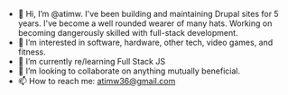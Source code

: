 - 👋 Hi, I’m @atimw. I've been building and maintaining Drupal sites for 5 years. I've become a well rounded wearer of many hats. Working on becoming dangerously skilled with full-stack development.
- 👀 I’m interested in software, hardware, other tech, video games, and fitness.
- 🌱 I’m currently re/learning Full Stack JS
- 💞️ I’m looking to collaborate on anything mutually beneficial.
- 📫 How to reach me: atimw36@gmail.com

<!---
atimw/atimw is a ✨ special ✨ repository because its `README.md` (this file) appears on your GitHub profile.
You can click the Preview link to take a look at your changes.
--->
